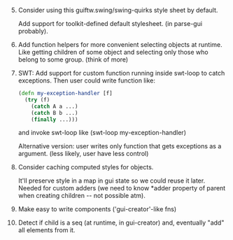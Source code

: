 5.  Consider using this guiftw.swing/swing-quirks style sheet by default.

    Add support for toolkit-defined default stylesheet. (in parse-gui
    probably).

6.  Add function helpers for more convenient selecting objects at
    runtime. Like getting children of some object and selecting only
    those who belong to some group. (think of more)

7.  SWT: Add support for custom function running inside swt-loop to
    catch exceptions. Then user could write function like:

    ```clj
    (defn my-exception-handler [f]
      (try (f)
        (catch A a ...)
        (catch B b ...)
        (finally ...)))
    ```

    and invoke swt-loop like (swt-loop my-exception-handler)

    Alternative version: user writes only function that gets
    exceptions as a argument. (less likely, user have less control)

8.  Consider caching computed styles for objects.

    It'll preserve style in a map in gui state so we could reuse it
    later. Needed for custom adders (we need to know *adder property
    of parent when creating children -- not possible atm).

9.  Make easy to write components ('gui-creator'-like fns)

10. Detect if child is a seq (at runtime, in gui-creator) and,
    eventually "add" all elements from it.
